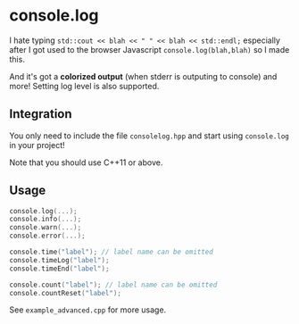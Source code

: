 # console.log

I hate typing `std::cout << blah << " " << blah << std::endl;` especially after I got used to the browser Javascript `console.log(blah,blah)` so I made this.

And it's got a **colorized output** (when stderr is outputing to console) and more! Setting log level is also supported.

## Integration

You only need to include the file `consolelog.hpp` and start using `console.log` in your project!

Note that you should use C++11 or above.

## Usage

```c++
console.log(...);
console.info(...);
console.warn(...);
console.error(...);

console.time("label"); // label name can be omitted
console.timeLog("label");
console.timeEnd("label");

console.count("label"); // label name can be omitted
console.countReset("label");
```

See `example_advanced.cpp` for more usage.

